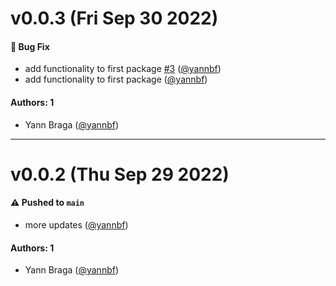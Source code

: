 # v0.0.3 (Fri Sep 30 2022)

#### 🐛 Bug Fix

- add functionality to first package [#3](https://github.com/yannbf/the-packages/pull/3) ([@yannbf](https://github.com/yannbf))
- add functionality to first package ([@yannbf](https://github.com/yannbf))

#### Authors: 1

- Yann Braga ([@yannbf](https://github.com/yannbf))

---

# v0.0.2 (Thu Sep 29 2022)

#### ⚠️ Pushed to `main`

- more updates ([@yannbf](https://github.com/yannbf))

#### Authors: 1

- Yann Braga ([@yannbf](https://github.com/yannbf))
